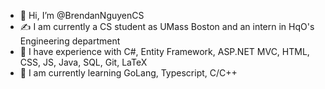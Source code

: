 - 👋 Hi, I’m @BrendanNguyenCS
- ✍ I am currently a CS student as UMass Boston and an intern in HqO's Engineering department
- 🌱 I have experience with C#, Entity Framework, ASP.NET MVC, HTML, CSS, JS, Java, SQL, Git, LaTeX
- 📝 I am currently learning GoLang, Typescript, C/C++

<!---
BrendanNguyenCS/BrendanNguyenCS is a ✨ special ✨ repository because its `README.md` (this file) appears on your GitHub profile.
You can click the Preview link to take a look at your changes.
--->
